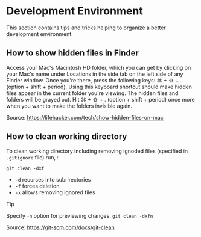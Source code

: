 # Development Environment

This section contains tips and tricks helping to organize a better development environment.

## How to show hidden files in Finder

Access your Mac's Macintosh HD folder, which you can get by clicking on your Mac's name under Locations in the side tab on the left side of any Finder window. Once you're there, press the following keys: ⌘ + ⇧ + . (option + shift + period). Using this keyboard shortcut should make hidden files appear in the current folder you're viewing. The hidden files and folders will be grayed out. Hit ⌘ + ⇧ + . (option + shift + period) once more when you want to make the folders invisible again.

Source: https://lifehacker.com/tech/show-hidden-files-on-mac

## How to clean working directory

To clean working directory including removing ignoded files (specified in `.gitignore` file) run, :

```Shell
git clean -dxf
```

- `-d` recurses into subrirectories
- `-f` forces deletion
- `-x` allows removing ignored files

> [!TIP]
> Specify `-n` option for previewing changes: `git clean -dxfn`

Source: https://git-scm.com/docs/git-clean
